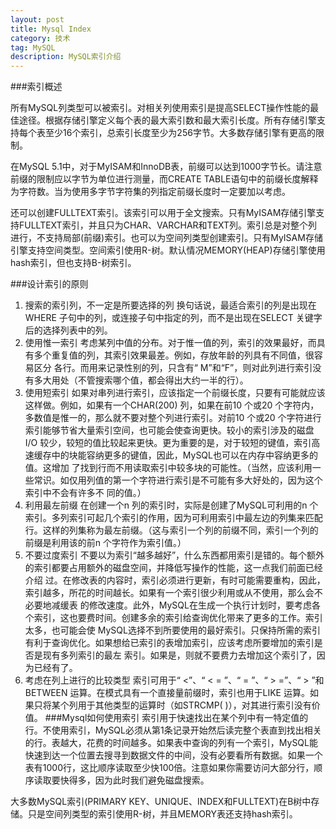 ```yaml
---
layout: post
title: Mysql Index
category: 技术
tag: MySQL
description: MySQL索引介绍
---
```


###索引概述

所有MySQL列类型可以被索引。对相关列使用索引是提高SELECT操作性能的最佳途径。根据存储引擎定义每个表的最大索引数和最大索引长度。所有存储引擎支持每个表至少16个索引，总索引长度至少为256字节。大多数存储引擎有更高的限制。

在MySQL 5.1中，对于MyISAM和InnoDB表，前缀可以达到1000字节长。请注意前缀的限制应以字节为单位进行测量，而CREATE TABLE语句中的前缀长度解释为字符数。当为使用多字节字符集的列指定前缀长度时一定要加以考虑。

还可以创建FULLTEXT索引。该索引可以用于全文搜索。只有MyISAM存储引擎支持FULLTEXT索引，并且只为CHAR、VARCHAR和TEXT列。索引总是对整个列进行，不支持局部(前缀)索引。也可以为空间列类型创建索引。只有MyISAM存储引擎支持空间类型。空间索引使用R-树。默认情况MEMORY(HEAP)存储引擎使用hash索引，但也支持B-树索引。

###设计索引的原则

1. 搜索的索引列，不一定是所要选择的列
换句话说，最适合索引的列是出现在WHERE 子句中的列，或连接子句中指定的列，而不是出现在SELECT 关键字后的选择列表中的列。
1. 使用惟一索引
考虑某列中值的分布。对于惟一值的列，索引的效果最好，而具有多个重复值的列，其索引效果最差。例如，存放年龄的列具有不同值，很容易区分 各行。而用来记录性别的列，只含有“ M”和“F”，则对此列进行索引没有多大用处（不管搜索哪个值，都会得出大约一半的行）。
1. 使用短索引
如果对串列进行索引，应该指定一个前缀长度，只要有可能就应该这样做。例如，如果有一个CHAR(200) 列，如果在前10 个或20 个字符内，多数值是惟一的，那么就不要对整个列进行索引。对前10 个或20 个字符进行索引能够节省大量索引空间，也可能会使查询更快。较小的索引涉及的磁盘I/O 较少，较短的值比较起来更快。更为重要的是，对于较短的键值，索引高速缓存中的块能容纳更多的键值，因此，MySQL也可以在内存中容纳更多的值。这增加 了找到行而不用读取索引中较多块的可能性。（当然，应该利用一些常识。如仅用列值的第一个字符进行索引是不可能有多大好处的，因为这个索引中不会有许多不 同的值。）
1.  利用最左前缀
在创建一个n 列的索引时，实际是创建了MySQL可利用的n 个索引。多列索引可起几个索引的作用，因为可利用索引中最左边的列集来匹配行。这样的列集称为最左前缀。（这与索引一个列的前缀不同，索引一个列的前缀是利用该的前n 个字符作为索引值。）
1. 不要过度索引
不要以为索引“越多越好”，什么东西都用索引是错的。每个额外的索引都要占用额外的磁盘空间，并降低写操作的性能，这一点我们前面已经介绍 过。在修改表的内容时，索引必须进行更新，有时可能需要重构，因此，索引越多，所花的时间越长。如果有一个索引很少利用或从不使用，那么会不必要地减缓表 的修改速度。此外，MySQL在生成一个执行计划时，要考虑各个索引，这也要费时间。创建多余的索引给查询优化带来了更多的工作。索引太多，也可能会使 MySQL选择不到所要使用的最好索引。只保持所需的索引有利于查询优化。如果想给已索引的表增加索引，应该考虑所要增加的索引是否是现有多列索引的最左 索引。如果是，则就不要费力去增加这个索引了，因为已经有了。
1. 考虑在列上进行的比较类型
索引可用于“ <”、“ < = ”、“ = ”、“ > =”、“ > ”和BETWEEN 运算。在模式具有一个直接量前缀时，索引也用于LIKE 运算。如果只将某个列用于其他类型的运算时（如STRCMP( )），对其进行索引没有价值。
###Mysql如何使用索引
索引用于快速找出在某个列中有一特定值的行。不使用索引，MySQL必须从第1条记录开始然后读完整个表直到找出相关的行。表越大，花费的时间越多。如果表中查询的列有一个索引，MySQL能快速到达一个位置去搜寻到数据文件的中间，没有必要看所有数据。如果一个表有1000行，这比顺序读取至少快100倍。注意如果你需要访问大部分行，顺序读取要快得多，因为此时我们避免磁盘搜索。

大多数MySQL索引(PRIMARY KEY、UNIQUE、INDEX和FULLTEXT)在B树中存储。只是空间列类型的索引使用R-树，并且MEMORY表还支持hash索引。



